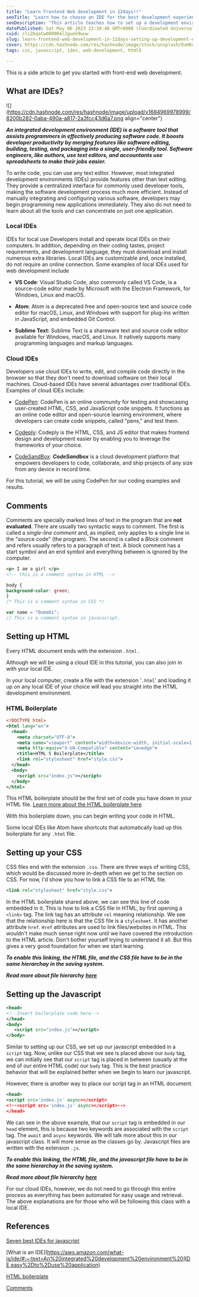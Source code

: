 ```yaml
---
title: "Learn Frontend Web development in 12days!!"
seoTitle: "Learn how to choose an IDE for the best development experience"
seoDescription: "This article teaches how to set up a development environment. Different IDEs and their uses.  What IDE to choose when you start coding. comments"
datePublished: Sat May 06 2023 23:10:46 GMT+0000 (Coordinated Universal Time)
cuid: cli2bqatw00000al2guek9wuw
slug: learn-frontend-web-development-in-12days-setting-up-development-environment
cover: https://cdn.hashnode.com/res/hashnode/image/stock/unsplash/DuHKoV44prg/upload/4b7ac5d26c5f7bb7aa12d8e110033572.jpeg
tags: css, javascript, ides, web-development, html5

---
```


This is a side article to get you started with front-end web development.

## What are IDEs?

![](https://cdn.hashnode.com/res/hashnode/image/upload/v1684969978999/8200b282-0aba-490a-a817-2a3fcc43d6a7.png align="center")

***An integrated development environment (IDE) is a software tool that assists programmers in effectively producing software code. It boosts developer productivity by merging features like software editing, building, testing, and packaging into a single, user-friendly tool. Software engineers, like authors, use text editors, and accountants use spreadsheets to make their jobs easier.***

To write code, you can use any text editor. However, most integrated development environments (IDEs) provide features other than text editing. They provide a centralized interface for commonly used developer tools, making the software development process much more efficient. Instead of manually integrating and configuring various software, developers may begin programming new applications immediately. They also do not need to learn about all the tools and can concentrate on just one application.

### Local IDEs

IDEs for local use Developers install and operate local IDEs on their computers. In addition, depending on their coding tastes, project requirements, and development language, they must download and install numerous extra libraries. Local IDEs are customizable and, once installed, do not require an online connection. Some examples of local IDEs used for web development include

* **VS Code**: Visual Studio Code, also commonly called VS Code, is a source-code editor made by Microsoft with the Electron Framework, for Windows, Linux and macOS.
    
* **Atom**: Atom is a deprecated free and open-source text and source code editor for macOS, Linux, and Windows with support for plug-ins written in JavaScript, and embedded Git Control.
    
* **Sublime Text:** Sublime Text is a shareware text and source code editor available for Windows, macOS, and Linux. It natively supports many programming languages and markup languages.
    

### Cloud IDEs

Developers use cloud IDEs to write, edit, and compile code directly in the browser so that they don't need to download software on their local machines. Cloud-based IDEs have several advantages over traditional IDEs. Examples of cloud IDEs include:

* [CodePen](http://codepen.io): CodePen is an online community for testing and showcasing user-created HTML, CSS, and JavaScript code snippets. It functions as an online code editor and open-source learning environment, where developers can create code snippets, called "pens," and test them.
    
* [Codeply](http://www.codeply.com): Codeply is the HTML, CSS, and JS editor that makes frontend design and development easier by enabling you to leverage the frameworks of your choice.
    
* [CodeSandBox](http://codesandbox.io): ***CodeSandbox*** is a cloud development platform that empowers developers to code, collaborate, and ship projects of any size from any device in record time.
    

For this tutorial, we will be using CodePen for our coding examples and results.

## Comments

Comments are specially marked lines of text in the program that are **not evaluated**. There are usually two syntactic ways to comment. The first is called a *single-line comment* and, as implied, only applies to a single line in the "source code" (the program). The second is called a *Block* comment and refers usually refers to a paragraph of text. A block comment has a start symbol and an end symbol and everything between is ignored by the computer.

```xml
<p> I am a girl </p>
<!-- this is a comment syntax in HTML -->
```

```css
body {
background-color: green;
}
/* This is a comment syntax in CSS */
```

```javascript
var name = "Dumebi";
// This is a comment syntax in javavscript. 
```

## Setting up HTML

Every HTML document ends with the extension `.html` .

Although we will be using a cloud IDE in this tutorial, you can also join in with your local IDE.

In your local computer, create a file with the extension '`.html`' and loading it up on any local IDE of your choice will lead you straight into the HTML development environment.

### HTML Boilerplate

```xml
<!DOCTYPE html>
<html lang="en">
  <head>
    <meta charset="UTF-8">
    <meta name="viewport" content="width=device-width, initial-scale=1.0">
    <meta http-equiv="X-UA-Compatible" content="ie=edge">
    <title>HTML 5 Boilerplate</title>
    <link rel="stylesheet" href="style.css">
  </head>
  <body>
	<script src="index.js"></script>
  </body>
</html>
```

This HTML boilerplate should be the first set of code you have down in your HTML file. [Learn more about the HTML boilerplate here](https://www.freecodecamp.org/news/basic-html5-template-boilerplate-code-example/)

With this boilerplate down, you can begin writing your code in HTML.

Some local IDEs like Atom have shortcuts that automatically load up this boilerplate for any `.html` file.

## Setting up your CSS

CSS files end with the extension `.css`. There are three ways of writing CSS, which would be discussed more in-depth when we get to the section on CSS. For now, I'd show you how to link a CSS file to an HTML file.

```xml
<link rel="stylesheet" href="style.css">
```

In the HTML boilerplate shared above, we can see this line of code embedded in it. This is how to link a CSS file in HTML, by first opening a `<link>` tag. The link tag has an attribute `rel` meaning relationship. We see that the relationship here is that the CSS file is a `stylesheet`. It has another attribute `href`. `Href` attributes are used to link files/websites in HTML. This wouldn't make much sense right now until we have covered the introduction to the HTML article. Don't bother yourself trying to understand it all. But this gives a very good foundation for when we start learning.

***To enable this linking, the HTML file, and the CSS file have to be in the same hierarchay in the saving system.***

***Read more about file hierarchy*** [***here***](https://www.easytechjunkie.com/what-is-a-hierarchical-file-system.htm)

## Setting up the Javascript

```xml
<head>
<!--Insert boilerplate code here-->
</head>
<body>
   <script src="index.js"></script>
</body>
```

Similar to setting up our CSS, we set up our javascript embedded in a `script` tag. Now, unlike our CSS that we see is placed above our `body` tag, we can initially see that our `script` tag is placed in between (usually at the end of our entire HTML code) our `body` tag. This is the best practice behavior that will be explained better when we begin to learn our javascript.

However, there is another way to place our script tag in an HTML document.

```xml
<head>
<script src='index.js' async></script>
<!--<script src='index.js' async></script>-->
</head>
```

We can see in the above example, that our `script` tag is embedded in our `head` element, this is because two keywords are associated with the `script` tag. The `await` and `async` keywords. We will talk more about this in our javascript class. It will more sense as the classes go by. Javascript files are written with the extension `.js`.

***To enable this linking, the HTML file, and the javascript file have to be in the same hierarchay in the saving system.***

***Read more about file hierarchy*** [***here***](https://www.easytechjunkie.com/what-is-a-hierarchical-file-system.htm)

For our cloud IDEs, however, we do not need to go through this entire process as everything has been automated for easy usage and retrieval. The above explanations are for those who will be following this class with a local IDE.

## References

[Seven best IDEs for javascript](https://www.tabnine.com/blog/best-ides-for-javascript/)

[What is an IDE](https://aws.amazon.com/what-is/ide/#:~:text=An%20integrated%20development%20environment%20(IDE,easy%2Dto%2Duse%20application)

[HTML boilerplate](https://www.freecodecamp.org/news/basic-html5-template-boilerplate-code-example/)

[Comments](https://users.cs.utah.edu/~germain/PPS/Topics/commenting.html)